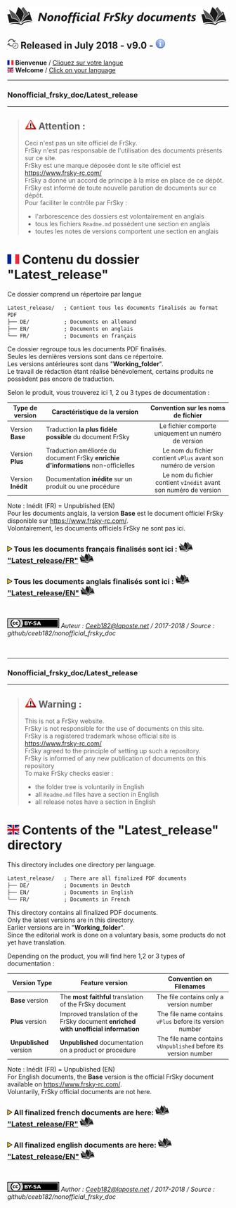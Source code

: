 [![Logo Dépos](_media/Logo-NonofficialFrSkydocuments-h41.png "Traductions de documents FrSky")](https://github.com/Ceeb182/Nonofficial_frsky_doc)  

## ![Logo_Updated](_media/Logo-Updated.png) Released in July 2018 - v9.0 - [![Info](_media/Logo-Info.png "Info")](https://github.com/Ceeb182/Nonofficial_frsky_doc/releases)  

[![Flag FR>](_media/Flag_FRh11.png "Français")](#FR_Section) **Bienvenue** / [Cliquez sur votre langue](#FR_Section)  
[![Flag EN>](_media/Flag_ENh11.png "English")](#EN_Section) **Welcome** / [Click on your language](#EN_Section)  

----------------------------------------------------------------------------------

### Nonofficial\_frsky\_doc/Latest_release <a name="FR_Section"></a>  

----------------------------------------------------------------------------------

>## ![Warning>](_media/Logo-warning.png "Mise en garde") Attention :  
>Ceci n'est pas un site officiel de FrSky.  
>FrSky n'est pas responsable de l'utilisation des documents présents sur ce site.  
>FrSky est une marque déposée dont le site officiel est https://www.frsky-rc.com/  
>FrSky a donné un accord de principe à la mise en place de ce dépôt.  
>FrSky est informé de toute nouvelle parution de documents sur ce dépôt.  
>Pour faciliter le contrôle par FrSky :  
>- l'arborescence des dossiers est volontairement en anglais  
>- tous les fichiers `Readme.md` possèdent une section en anglais  
>- toutes les notes de versions comportent une section en anglais  


# ![Flag FR>](_media/Flag_FR.png "Français") Contenu du dossier "Latest_release" 
Ce dossier comprend un répertoire par langue  
```
Latest_release/   ; Contient tous les documents finalisés au format PDF
├── DE/           ; Documents en allemand  
├── EN/           ; Documents en anglais  
└── FR/           ; Documents en français
```  
Ce dossier regroupe tous les documents PDF finalisés.  
Seules les dernières versions sont dans ce répertoire.  
Les versions antérieures sont dans "**Working\_folder**".  
Le travail de rédaction étant réalisé bénévolement, certains produits ne possèdent pas encore de traduction.

Selon le produit, vous trouverez ici 1, 2 ou 3 types de documentation :

| Type de version   | Caractéristique de la version                                                    | Convention sur les noms de fichier                          |
|-------------------|----------------------------------------------------------------------------------|:-----------------------------------------------------------:|
| Version **Base**  |Traduction **la plus fidèle possible** du document FrSky                          |Le fichier comporte uniquement un numéro de version          |
| Version **Plus**  |Traduction améliorée du document FrSky **enrichie d'informations** non-officielles|Le nom du fichier contient `vPlus` avant son numéro de version  |
| Version **Inédit**|Documentation **inédite** sur un produit ou une procédure                         |Le nom du fichier contient `vInédit` avant son numéro de version|  

Note : Inédit (FR) = Unpublished (EN)  
Pour les documents anglais, la version **Base** est le document officiel FrSky disponible sur https://www.frsky-rc.com/.  
Volontairement, les documents officiels FrSky ne sont pas ici.  

### ![Puce>](_media/Logo-PuceTriJN.png) Tous les documents français finalisés sont ici : ![Book](_media/Logo-Book.png "Doc PDF") ["Latest_release/FR"](FR) ![Book](_media/Logo-Book.png "Doc PDF")
### ![Puce>](_media/Logo-PuceTriJN.png) Tous les documents anglais finalisés sont ici : ![Book](_media/Logo-Book.png "Doc PDF") ["Latest_release/EN"](EN) ![Book](_media/Logo-Book.png "Doc PDF")

<br>

![<Logo CCBYSA>](_media/Logo-CCBYSAh22.png "Creatice Commons By Sa") *Auteur : Ceeb182@laposte.net / 2017-2018 / Source : github/ceeb182/nonofficial_frsky_doc*
<br>
<br>
<br>

-------------

### Nonofficial\_frsky\_doc/Latest_release <a name="EN_Section"></a>  

-------------


>## ![Warning>](_media/Logo-warning.png "Warning") Warning :<a name="FR_Section"></a>
>This is not a FrSky website.  
>FrSky is not responsible for the use of documents on this site.  
>FrSky is a registered trademark whose official site is https://www.frsky-rc.com/  
>FrSky agreed to the principle of setting up such a repository.  
>FrSky is informed of any new publication of documents on this repository  
>To make FrSky checks easier :  
>- the folder tree is voluntarily in English  
>- all `Readme.md` files have a section in English  
>- all release notes have a section in English  

# ![Flag EN>](_media/Flag_EN.png "English") Contents of the "Latest_release" directory
This directory includes one directory per language.  
```
Latest_release/   ; There are all finalized PDF documents  
├── DE/           ; Documents in Deutch  
├── EN/           ; Documents in English  
└── FR/           ; Documents in French  
```  
This directory contains all finalized PDF documents.  
Only the latest versions are in this directory.  
Earlier versions are in "**Working\_folder**".  
Since the editorial work is done on a voluntary basis, some products do not yet have translation.  

Depending on the product, you will find here 1,2 or 3 types of documentation :  

| Version Type      | Feature version                                                                   | Convention on Filenames                                     |
|-------------------|-----------------------------------------------------------------------------------|:-----------------------------------------------------------:|
| **Base** version  |The **most faithful** translation of the FrSky document                            |The file contains only a version number                      |
| **Plus** version  |Improved translation of the FrSky document **enriched with unofficial information**|The file name contains `vPlus` before its version number     |
| **Unpublished** version|**Unpublished** documentation on a product or procedure                            |The file name contains `vUnpublished` before its version number   |  

Note : Inédit (FR) = Unpublished (EN)  
For English documents, the **Base** version is the official FrSky document available on https://www.frsky-rc.com/.  
Voluntarily, FrSky official documents are not here.  

### ![Puce>](_media/Logo-PuceTriJN.png) All finalized french documents are here: ![Book](_media/Logo-Book.png "Doc PDF") ["Latest_release/FR"](FR) ![Book](_media/Logo-Book.png "Doc PDF")
### ![Puce>](_media/Logo-PuceTriJN.png) All finalized english documents are here: ![Book](_media/Logo-Book.png "Doc PDF") ["Latest_release/EN"](EN) ![Book](_media/Logo-Book.png "Doc PDF")
<br>

![<Logo CCBYSA>](_media/Logo-CCBYSAh22.png "Creatice Commons By Sa") *Author : Ceeb182@laposte.net / 2017-2018 / Source : github/ceeb182/nonofficial_frsky_doc*